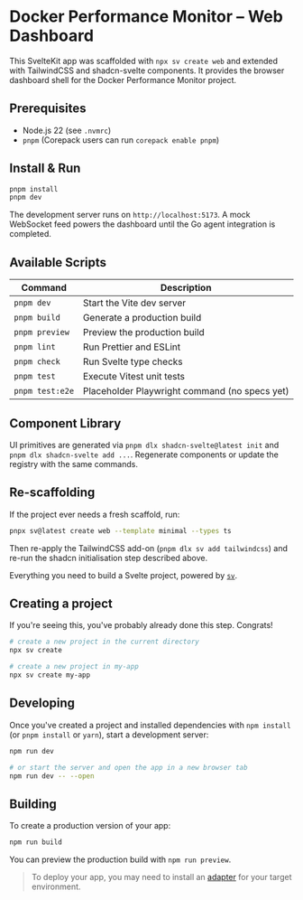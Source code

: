 # Docker Performance Monitor – Web Dashboard

This SvelteKit app was scaffolded with `npx sv create web` and extended with TailwindCSS and shadcn-svelte components. It provides the browser dashboard shell for the Docker Performance Monitor project.

## Prerequisites

- Node.js 22 (see `.nvmrc`)
- `pnpm` (Corepack users can run `corepack enable pnpm`)

## Install & Run

```bash
pnpm install
pnpm dev
```

The development server runs on `http://localhost:5173`. A mock WebSocket feed powers the dashboard until the Go agent integration is completed.

## Available Scripts

| Command            | Description                                       |
| ------------------ | ------------------------------------------------- |
| `pnpm dev`         | Start the Vite dev server                         |
| `pnpm build`       | Generate a production build                       |
| `pnpm preview`     | Preview the production build                      |
| `pnpm lint`        | Run Prettier and ESLint                           |
| `pnpm check`       | Run Svelte type checks                            |
| `pnpm test`        | Execute Vitest unit tests                         |
| `pnpm test:e2e`    | Placeholder Playwright command (no specs yet)     |

## Component Library

UI primitives are generated via `pnpm dlx shadcn-svelte@latest init` and `pnpm dlx shadcn-svelte add ...`. Regenerate components or update the registry with the same commands.

## Re-scaffolding

If the project ever needs a fresh scaffold, run:

```bash
pnpx sv@latest create web --template minimal --types ts
```

Then re-apply the TailwindCSS add-on (`pnpm dlx sv add tailwindcss`) and re-run the shadcn initialisation step described above.

Everything you need to build a Svelte project, powered by [`sv`](https://github.com/sveltejs/cli).

## Creating a project

If you're seeing this, you've probably already done this step. Congrats!

```sh
# create a new project in the current directory
npx sv create

# create a new project in my-app
npx sv create my-app
```

## Developing

Once you've created a project and installed dependencies with `npm install` (or `pnpm install` or `yarn`), start a development server:

```sh
npm run dev

# or start the server and open the app in a new browser tab
npm run dev -- --open
```

## Building

To create a production version of your app:

```sh
npm run build
```

You can preview the production build with `npm run preview`.

> To deploy your app, you may need to install an [adapter](https://svelte.dev/docs/kit/adapters) for your target environment.

